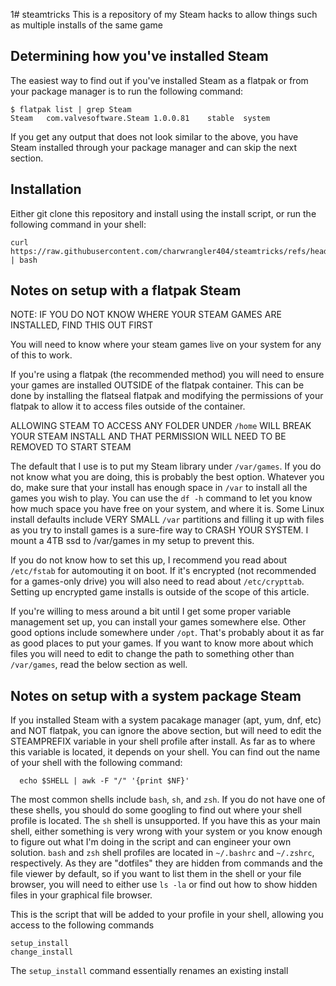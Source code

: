 1# steamtricks
This is a repository of my Steam hacks to allow things such as multiple installs of the same game

## Determining how you've installed Steam

The easiest way to find out if you've installed Steam as a flatpak or from your package manager is to run the following command:

    $ flatpak list | grep Steam
    Steam	com.valvesoftware.Steam	1.0.0.81	stable	system

If you get any output that does not look similar to the above, you have Steam installed through your package manager and can skip the next section.

## Installation

Either git clone this repository and install using the install script, or run the following command in your shell:

    curl https://raw.githubusercontent.com/charwrangler404/steamtricks/refs/heads/main/webinstall.sh | bash

## Notes on setup with a flatpak Steam

NOTE: IF YOU DO NOT KNOW WHERE YOUR STEAM GAMES ARE INSTALLED, FIND THIS OUT FIRST

You will need to know where your steam games live on your system for any of this to work.

If you're using a flatpak (the recommended method) you will need to ensure your games are installed OUTSIDE of the flatpak container.
This can be done by installing the flatseal flatpak and modifying the permissions of your flatpak to allow it to access files outside of the container.

ALLOWING STEAM TO ACCESS ANY FOLDER UNDER `/home` WILL BREAK YOUR STEAM INSTALL AND THAT PERMISSION WILL NEED TO BE REMOVED TO START STEAM

The default that I use is to put my Steam library under `/var/games`. If you do not know what you are doing, this is probably the best option.
Whatever you do, make sure that your install has enough space in `/var` to install all the games you wish to play. You can use the `df -h` command to
let you know how much space you have free on your system, and where it is.  Some Linux install defaults include VERY SMALL `/var` partitions
and filling it up with files as you try to install games is a sure-fire way to CRASH YOUR SYSTEM. I mount a 4TB ssd to /var/games in my setup to prevent this.

If you do not know how to set this up, I recommend you read about `/etc/fstab` for automouting it on boot. If it's encrypted (not recommended for a games-only
drive) you will also need to read about `/etc/crypttab`. Setting up encrypted game installs is outside of the scope of this article.

If you're willing to mess around a bit until I get some proper variable management set up, you can install your games somewhere else. Other good options
include somewhere under `/opt`. That's probably about it as far as good places to put your games. If you want to know more about which files you will need
to edit to change the path to something other than `/var/games`, read the below section as well.


## Notes on setup with a system package Steam

If you installed Steam with a system pacakage manager (apt, yum, dnf, etc) and NOT flatpak, you can ignore the above section, but will need to edit the STEAMPREFIX
variable in your shell profile after install. As far as to where this variable is located, it depends on your shell. You can find out the name of your shell with the
following command:

      echo $SHELL | awk -F "/" '{print $NF}'

The most common shells include `bash`, `sh`, and `zsh`. If you do not have one of these shells, you should do some googling to find out where your shell profile is located.
The `sh` shell is unsupported. If you have this as your main shell, either something is very wrong with your system or you know enough to figure out what I'm doing in the script
and can engineer your own solution. `bash` and `zsh` shell profiles are located in `~/.bashrc` and `~/.zshrc`, respectively. As they are "dotfiles" they are hidden from commands and the file
viewer by default, so if you want to list them in the shell or your file browser, you will need to either use `ls -la` or find out how to show hidden files in your graphical file browser.

This is the script that will be added to your profile in your shell, allowing you access to the following commands

    setup_install
    change_install

The `setup_install` command essentially renames an existing install 

